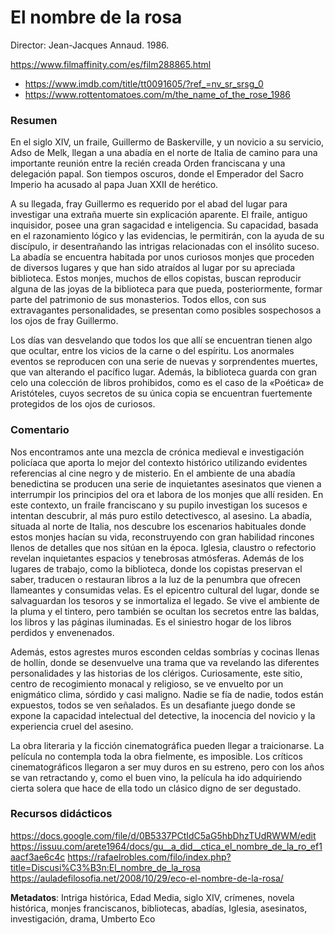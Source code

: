 # El nombre de la rosa

Director: Jean-Jacques Annaud. 1986.

https://www.filmaffinity.com/es/film288865.html 
* https://www.imdb.com/title/tt0091605/?ref_=nv_sr_srsg_0 
* https://www.rottentomatoes.com/m/the_name_of_the_rose_1986 

### Resumen


En el siglo XIV, un fraile, Guillermo de Baskerville, y un novicio a su servicio, Adso de Melk, llegan a una abadía en el norte de Italia de camino para una importante reunión entre la recién creada Orden franciscana y una delegación papal. Son tiempos oscuros, donde el Emperador del Sacro Imperio ha acusado al papa Juan XXII de herético. 

A su llegada, fray Guillermo es requerido por el abad del lugar para investigar una extraña muerte sin explicación aparente. El fraile, antiguo inquisidor, posee una gran sagacidad e inteligencia. Su capacidad, basada en el razonamiento lógico y las evidencias, le permitirán, con la ayuda de su discípulo, ir desentrañando las intrigas relacionadas con el insólito suceso. La abadía se encuentra habitada por unos curiosos monjes que proceden de diversos lugares y que han sido atraídos al lugar por su apreciada biblioteca. Estos monjes, muchos de ellos copistas, buscan reproducir alguna de las joyas de la biblioteca para que pueda, posteriormente, formar parte del patrimonio de sus monasterios. Todos ellos, con sus extravagantes personalidades, se presentan como posibles sospechosos a los ojos de fray Guillermo. 

Los días van desvelando que todos los que allí se encuentran tienen algo que ocultar, entre los vicios de la carne o del espíritu. Los anormales eventos se reproducen con una serie de nuevas y sorprendentes muertes, que van alterando el pacífico lugar. Además, la biblioteca guarda con gran celo una colección de libros prohibidos, como es el caso de la «Poética» de Aristóteles, cuyos secretos de su única copia se encuentran fuertemente protegidos de los ojos de curiosos.

### Comentario

Nos encontramos ante una mezcla de crónica medieval e investigación policíaca que aporta lo mejor del contexto histórico utilizando evidentes referencias al cine negro y de misterio. En el ambiente de una abadía benedictina se producen una serie de inquietantes asesinatos que vienen a interrumpir los principios del ora et labora de los monjes que allí residen. En este contexto, un fraile franciscano y su pupilo investigan los sucesos e intentan descubrir, al más puro estilo detectivesco, al asesino. 
La abadía, situada al norte de Italia, nos descubre los escenarios habituales donde estos monjes hacían su vida, reconstruyendo con gran habilidad rincones llenos de detalles que nos sitúan en la época. Iglesia, claustro o refectorio revelan inquietantes espacios y tenebrosas atmósferas. Además de los lugares de trabajo, como la biblioteca, donde los copistas preservan el saber, traducen o restauran libros a la luz de la penumbra que ofrecen llameantes y consumidas velas. Es el epicentro cultural del lugar, donde se salvaguardan los tesoros y se inmortaliza el legado. Se vive el ambiente de la pluma y el tintero, pero también se ocultan los secretos entre las baldas, los libros y las páginas iluminadas. Es el siniestro hogar de los libros perdidos y envenenados.

Además, estos agrestes muros esconden celdas sombrías y cocinas llenas de hollín, donde se desenvuelve una trama que va revelando las diferentes personalidades y las historias de los clérigos. Curiosamente, este sitio, centro de recogimiento monacal y religioso, se ve envuelto por un enigmático clima, sórdido y casi maligno. Nadie se fía de nadie, todos están expuestos, todos se ven señalados. Es un desafiante juego donde se expone la capacidad intelectual del detective, la inocencia del novicio y la experiencia cruel del asesino. 

La obra literaria y la ficción cinematográfica pueden llegar a traicionarse. La película no contempla toda la obra fielmente, es imposible. Los críticos cinematográficos llegaron a ser muy duros en su estreno, pero con los años se van retractando y, como el buen vino, la película ha ido adquiriendo cierta solera que hace de ella todo un clásico digno de ser degustado.

### Recursos didácticos

https://docs.google.com/file/d/0B5337PCtIdC5aG5hbDhzTUdRWWM/edit
https://issuu.com/arete1964/docs/gu__a_did__ctica_el_nombre_de_la_ro_ef1aacf3ae6c4c
https://rafaelrobles.com/filo/index.php?title=Discusi%C3%B3n:El_nombre_de_la_rosa
https://auladefilosofia.net/2008/10/29/eco-el-nombre-de-la-rosa/

**Metadatos**: Intriga histórica, Edad Media, siglo XIV, crímenes, novela histórica, monjes franciscanos, bibliotecas, abadías, Iglesia, asesinatos, investigación, drama, Umberto Eco
